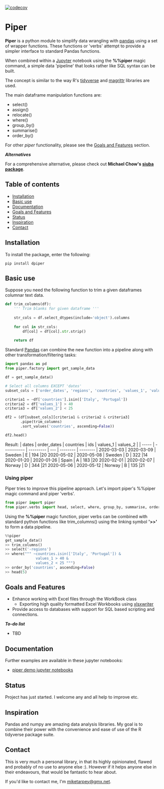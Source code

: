 [![codecov](https://codecov.io/gh/miketarpey/piper/branch/master/graph/badge.svg?token=23VXKNT6PG)](https://codecov.io/gh/miketarpey/piper)

# Piper
__Piper__ is a python module to simplify data wrangling with [pandas](https://pandas.pydata.org/) using a set of wrapper functions. These functions or 'verbs' attempt to provide a simpler interface to standard Pandas functions.

When combined within a [Jupyter](https://jupyter.org/) notebook using the  __%%piper__ magic command, a simple data 'pipeline' that looks rather like SQL syntax can be built.

The concept is similar to the way R's [tidyverse](https://www.tidyverse.org/) and 
[magrittr](https://magrittr.tidyverse.org/) libraries are used. 

The main dataframe manipulation functions are:
- select()
- assign()
- relocate()
- where()
- group_by()
- summarise()
- order_by()

For other _piper_ functionality, please see the [Goals and Features](#Goals-and-Features) section.

___Alternatives___ 

For a comprehensive alternative, please check out __Michael Chow's [siuba package](https://github.com/machow/siuba)__. 

## Table of contents
* [Installation](#Installation)
* [Basic use](#Basic-use)
* [Documentation](#Documentation)
* [Goals and Features](#Goals-and-Features)
* [Status](#Status)
* [Inspiration](#Inspiration)
* [Contact](#Contact)

## Installation 
To install the package, enter the following:

```unix
pip install dpiper
```

## Basic use
Suppose you need the following function to trim a given dataframes columnar text data.

```python
def trim_columns(df):
    ''' Trim blanks for given dataframe '''
    
    str_cols = df.select_dtypes(include='object').columns
    
    for col in str_cols:
        df[col] = df[col].str.strip()
    
    return df
```

Standard [Pandas](https://pandas.pydata.org/) can combine the new function into a pipeline along with other transformation/filtering tasks:

```python
import pandas as pd
from piper.factory import get_sample_data

df = get_sample_data()

# Select all columns EXCEPT 'dates'
subset_cols = ['order_dates', 'regions', 'countries', 'values_1', 'values_2']

criteria1 = ~df['countries'].isin(['Italy', 'Portugal'])
criteria2 = df['values_1'] > 40
criteria3 = df['values_2'] < 25

df2 = (df[subset_cols][criteria1 & criteria2 & criteria3]
       .pipe(trim_columns)
       .sort_values('countries', ascending=False))

df2.head()
```

Result:
| dates | order_dates | countries | ids | values_1 | values_2 |
| ----- | ----------- | --------- | --- | -------- | -------- |
2020-03-03 | 2020-03-09 | Sweden | E |	194  |20
2020-05-02 | 2020-05-08 | Sweden | D |	322  |14
2020-01-20 | 2020-01-26 | Spain  | A |  183  |20
2020-02-01 | 2020-02-07 | Norway | D |	344  |21
2020-05-06 | 2020-05-12 | Norway | B |	135  |21

### __Using piper__
Piper tries to improve this pipeline approach. Let's import piper's %%piper magic command and piper 'verbs'. 

```python
from piper import piper
from piper.verbs import head, select, where, group_by, summarise, order_by
```

Using the __%%piper__ magic function, piper verbs can be combined with standard python functions like trim_columns() using the linking symbol __'>>'__ to form a data pipeline.

```python
%%piper
get_sample_data()
>> trim_columns()
>> select('-regions')
>> where(""" ~countries.isin(['Italy', 'Portugal']) &
              values_1 > 40 &
              values_2 < 25 """)
>> order_by('countries', ascending=False)
>> head(5)
```

## Goals and Features

- Enhance working with Excel files through the WorkBook class 
    - Exporting high quality formatted Excel Workbooks using [xlsxwriter](https://xlsxwriter.readthedocs.io/)
- Provide access to databases with support for SQL based scripting and connections.

___To-do list___
* TBD 

## Documentation
Further examples are available in these jupyter notebooks:
- [piper demo jupyter notebooks](https://github.com/miketarpey/piper_demo)

## Status
Project has just started. I welcome any and all help to improve etc.

## Inspiration
Pandas and numpy are amazing data analysis libraries. My goal is to combine their power with the convenience and ease of use of the R tidyverse package suite.

## Contact
This is very much a personal library, in that its highly opinionated, flawed and probably of
no use to anyone else :). However if it helps anyone else in their endeavours, that would be fantastic to hear about.

If you'd like to contact me, I'm [miketarpey@gmx.net](mailto:miketarpey@gmx.net). 